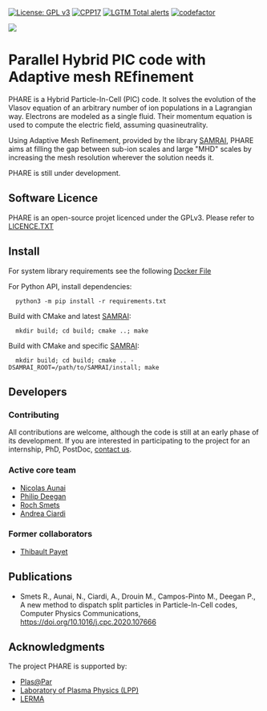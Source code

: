 
[![License: GPL v3](https://img.shields.io/badge/PHARE-GPL%20v3-blue.svg)](https://www.gnu.org/licenses/gpl-3.0)
[![CPP17](https://img.shields.io/badge/Language-C++17-blue.svg)]()
[![LGTM Total alerts](https://img.shields.io/lgtm/alerts/g/PHAREHUB/PHARE.svg?logo=lgtm&logoWidth=18)](https://lgtm.com/projects/g/PHAREHUB/PHARE/alerts/)
[![codefactor](https://www.codefactor.io/repository/github/PHAREHUB/PHARE/badge?style=plastic)](https://www.codefactor.io/repository/github/PHAREHUB/PHARE/badge?style=plastic)

![](https://user-images.githubusercontent.com/3200931/95620089-f13ebb80-0a6f-11eb-9af3-a1db08004bcc.png)


# Parallel Hybrid PIC code with Adaptive mesh REfinement



PHARE is a Hybrid Particle-In-Cell (PIC) code. It solves the evolution of the Vlasov
equation of an arbitrary number of ion populations in a Lagrangian way. Electrons are
modeled as a single fluid. Their momentum equation is used to compute the electric field, 
assuming quasineutrality.

Using Adaptive Mesh Refinement, provided by the library [SAMRAI](https://github.com/llnl/samrai),
PHARE aims at filling the gap between sub-ion scales and large "MHD" scales by increasing the mesh
resolution wherever the solution needs it.

PHARE is still under development.


## Software Licence

PHARE is an open-source projet licenced under the GPLv3. Please refer to [LICENCE.TXT](LICENCE.TXT)


## Install

For system library requirements see the following [Docker File](https://github.com/PHARCHIVE/phare-teamcity-agent/blob/master/Dockerfile)


For Python API, install dependencies:

```
  python3 -m pip install -r requirements.txt
```

Build with CMake and latest [SAMRAI](https://github.com/llnl/samrai):

```
  mkdir build; cd build; cmake ..; make
```

Build with CMake and specific [SAMRAI](https://github.com/llnl/samrai):

```
  mkdir build; cd build; cmake .. -DSAMRAI_ROOT=/path/to/SAMRAI/install; make
```



## Developers


### Contributing

All contributions are welcome, although the code is still at an early phase of
its development. If you are interested in participating to the project for an internship,
PhD, PostDoc, [contact us](mailto:phare@lpp.polytechnique.fr).


### Active core team

- [Nicolas Aunai](https://github.com/nicolasaunai)
- [Philip Deegan](https://github.com/PhilipDeegan)
- [Roch Smets](https://github.com/rochsmets)
- [Andrea Ciardi](https://sites.google.com/site/andreaciardihomepage/home)


### Former collaborators

- [Thibault Payet](https://github.com/monwarez)



## Publications

- Smets R., Aunai, N., Ciardi, A., Drouin M., Campos-Pinto M., Deegan P., A new method to dispatch split particles in Particle-In-Cell codes, Computer Physics Communications, https://doi.org/10.1016/j.cpc.2020.107666

## Acknowledgments


The project PHARE is supported by:

- [Plas@Par](http://www.plasapar.com)
- [Laboratory of Plasma Physics (LPP)](https://www.lpp.polytechnique.fr)
- [LERMA](https://lerma.obspm.fr)
